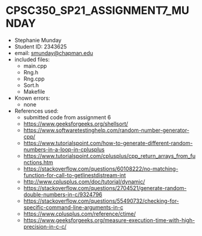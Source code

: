 # CPSC350_SP21_ASSIGNMENT7_MUNDAY
* Stephanie Munday
* Student ID: 2343625
* email: smunday@chapman.edu
* included files:
  - main.cpp
  - Rng.h
  - Rng.cpp
  - Sort.h
  - Makefile
* Known errors:
  - none
* References used:
  - submitted code from assignment 6
  - https://www.geeksforgeeks.org/shellsort/
  - https://www.softwaretestinghelp.com/random-number-generator-cpp/
  - https://www.tutorialspoint.com/how-to-generate-different-random-numbers-in-a-loop-in-cplusplus
  - https://www.tutorialspoint.com/cplusplus/cpp_return_arrays_from_functions.htm
  - https://stackoverflow.com/questions/60108222/no-matching-function-for-call-to-getlinestdistream-int
  - http://www.cplusplus.com/doc/tutorial/dynamic/
  - https://stackoverflow.com/questions/2704521/generate-random-double-numbers-in-c/9324796
  - https://stackoverflow.com/questions/55490732/checking-for-specific-command-line-arguments-in-c
  - https://www.cplusplus.com/reference/ctime/
  - https://www.geeksforgeeks.org/measure-execution-time-with-high-precision-in-c-c/
